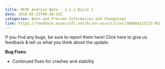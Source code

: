 ```yaml
---
title: MCPE Android Beta - 1.1.1 Build 2
date: 2018-05-23T08:40:24Z
categories: Beta and Preview Information and Changelogs
link: https://feedback.minecraft.net/hc/en-us/articles/360004125172-MCPE-Android-Beta-1-1-1-Build-2
---
```


If you find any bugs, be sure to report them here! Click here to give us feedback & tell us what you think about the update.

  
**Bug Fixes:**

- Continued fixes for crashes and stability

<div>

 

</div>
